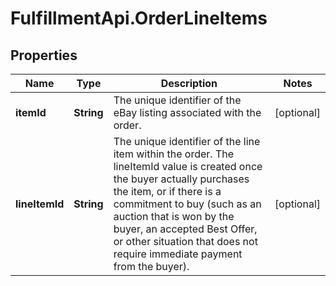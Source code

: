 # FulfillmentApi.OrderLineItems

## Properties
Name | Type | Description | Notes
------------ | ------------- | ------------- | -------------
**itemId** | **String** | The unique identifier of the eBay listing associated with the order. | [optional] 
**lineItemId** | **String** | The unique identifier of the line item within the order. The lineItemId value is created once the buyer actually purchases the item, or if there is a commitment to buy (such as an auction that is won by the buyer, an accepted Best Offer, or other situation that does not require immediate payment from the buyer). | [optional] 
